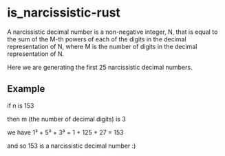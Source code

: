 # is_narcissistic-rust

A narcissistic decimal number is a non-negative integer, N, that is equal to the sum of the M-th powers of each of the digits in the decimal representation of N, where M is the number of digits in the decimal representation of N.

Here we are generating the first 25 narcissistic decimal numbers.

## Example
if n is 153

then m (the number of decimal digits) is 3

we have 1³ + 5³ + 3³ = 1 + 125 + 27 = 153

and so 153 is a narcissistic decimal number :)
